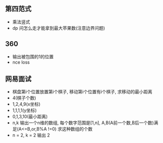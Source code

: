 ## 第四范式
* 乘法竖式
* dp 问怎么走才能拿到最大苹果数(注意边界问题)
## 360
* 输出被包围的1的位置
* nce loss
## 网易面试
* 棋盘第i个位置放置第i个棋子, 移动第i个位置有i个棋子, 求移动的最小距离
* 4(棋子个数)
* 1,2,4,9(x坐标)
* 1,1,1,1(y坐标)
* 0,1,3,10(最小距离)
* n,k 输出一个n维的数组, 每个数字范围是[1,n], A,B(A前一个数,B后一个数)满足(A<=B,or,B%A !=0) 求这种数组的个数
* n = 2, k = 2 输出 2

